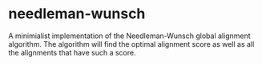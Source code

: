 # needleman-wunsch

A minimialist implementation of the Needleman-Wunsch global alignment algorithm.
The algorithm will find the optimal alignment score as well as all the alignments that have such a score.
